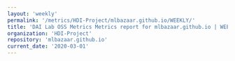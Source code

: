 ```yaml
---
layout: 'weekly'
permalink: '/metrics/HDI-Project/mlbazaar.github.io/WEEKLY/'
title: 'DAI Lab OSS Metrics Metrics report for mlbazaar.github.io | WEEKLY-REPORT-2020-03-01'
organization: 'HDI-Project'
repository: 'mlbazaar.github.io'
current_date: '2020-03-01'
---
```

